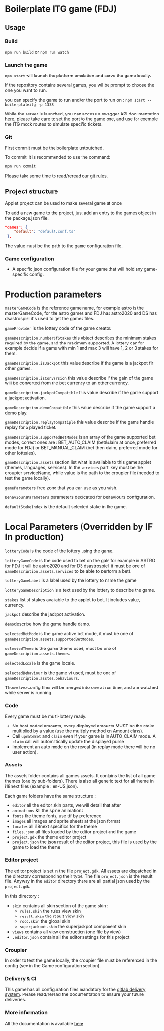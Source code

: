 # Boilerplate ITG game (FDJ)

## Usage

### Build

`npm run build` or `npm run watch`

### Launch the game

`npm start` will launch the platform emulation and serve the game locally.

If the repository contains several games, you wil be prompt to choose the one you want to run.

you can specify the game to run and/or the port to run on : `npm start -- boilerplateitg -p 1338`

While the server is launched, you can access a swagger API documentation [here](http://127.0.0.1:1337/documentation), please take care to set the port to the game one, and use for exemple the ITG mock routes to simulate specific tickets.

### Git

First commit must be the boilerplate untoutched.

To commit, it is recommended to use the command:

```bash
npm run commit
```

Please take some time to read/reread our [git rules](https://doc.gdk.fdj-gs.com/documentation/get-started/gdk-300/302-git.html).

## Project structure

Applet project can be used to make several game at once

To add a new game to the project, just add an entry to the games object in the package.json file.

```json
"games": {
    "default": "default.conf.ts"
 },
```

The value must be the path to the game configuration file.

### Game configuration

- A specific json configuration file for your game that will hold any game-specific config.

# Production parameters

`masterGameCode` is the reference game name, for example astro is the masterGameCode, for the astro games and FDJ has astro2020 and DS has dsastrospiel it's used to get the games files.

`gameProvider` is the lottery code of the game creator.

`gameDescription.numberOfStakes` this object describes the minimum stakes required by the game, and the maximum supported. A lottery can for example decide if a game with min 1 and max 3 will have 1, 2 or 3 stakes for them.

`gameDescription.isJackpot` this value describe if the game is a jackpot fir other games.

`gameDescription.isConversion` this value describe if the gain of the game will be converted from the bet currency to an other currency.

`gameDescription.jackpotCompatible` this value describe if the game support a jackpot activation.

`gameDescription.demoCompatible` this value describe if the game support a demo play.

`gameDescription.replayCompatiple` this value describe if the game handle replay for a played ticket.

`gameDescription.supportedBetModes` is an array of the game supported bet modes, correct ones are : BET_AUTO_CLAIM (bet&claim at once, preferred mode for FDJ) or BET_MANUAL_CLAIM (bet then claim, preferred mode for other lotteries).

`gameDescription.assets` section list what is available to this game applet (themes, languages, services). In the `services` part, key must be the croupier serviceName, while value is the path to the croupier file (needed to test the game locally).

`gameParameters` free zone that you can use as you wish.

`behavioursParameters` parameters dedicated for behaviours configuration.

`defaultStakeIndex` is the default selected stake in the game.

# Local Parameters (Overridden by IF in production)

`lotteryCode` is the code of the lottery using the game.

`lotteryGameCode` is the code used to bet on the gale for example in ASTRO for FDJ it will be astro2020 and for DS dsastrospiel, it must be one of `gameDescription.assets.services` to be able to perform a bet).

`lotteryGameLabel` is a label used by the lottery to name the game.

`lotteryGameDescription` is a text used by the lottery to describe the game.

`stakes` list of stakes available to the applet to bet. It includes value, currency.

`jackpot` describe the jackpot activation.

`demo`describe how the game handle demo.

`selectedBetMode` is the game active bet mode, it must be one of `gameDescription.assets.supportedBetModes`.

`selectedTheme` is the game theme used, must be one of `gameDescription.assets.themes`.

`selectedLocale` is the game locale.

`selectedBehaviour` is the game vi used, must be one of `gameDescription.asstes.behaviours`.

Those two config files will be merged into one at run time, and are watched while server is running.

### Code

Every game must be multi-lottery ready.

- No hard coded amounts, every displayed amounts MUST be the stake multiplied by a value (use the multiply method on Amount class).
- Call `updateBet` and `claim` even if your game is in AUTO_CLAIM mode. A `claim` call will automatically update the displayed purse
- Implement an auto mode on the reveal (in replay mode there will be no user action).

### Assets

The assets folder contains all games assets. It contains the list of all game themes (one by sub-folders).
There is also all generic text for all theme in i18next files (example : en-US.json).

Each game folders have the same structure :

- `editor` all the editor skin parts, we will detail that after
- `animations` &ll the spine animations
- `fonts` the theme fonts, use ttf by preference
- `images` all images and sprite sheets at the json format
- `locales` all i18next specifics for the theme
- `files.json` all files loaded by the editor project and the game
- `project.gdk` the theme editor project
- `project.json` the json result of the editor project, this file is used by the game to load the theme

### Editor project

The editor project is set in the file `project.gdk`.
All assets are dispatched in the directory corresponding their type.
The file `project.json` is the result file.
Anyway in the `editor` directory there are all partial json used by the `project.gdk`.

In this directory :

- `skin` contains all skin section of the game skin :
  - `rules.skin` the rules view skin
  - `result.skin` the result view skin
  - `root.skin` the global skin
  - `superjackpot.skin` the superjackpot component skin
- `views` contains all view construction (one file by view)
- `.editor.json` contain all the editor settings for this project

### Croupier

In order to test the game locally, the croupier file must be referenced in the config (see in the Game configuration section).

### Delivery & CI

This game has all configuration files mandatory for the [gitlab delivery system](https://doc.gdk.fdj-gs.com/documentation/get-started/gdk-300/304-delivering-the-game.html). Please read/reread the documentation to ensure your future deliveries.

### More information

All the documentation is available [here](https://doc.gdk.fdj-gs.com/)
